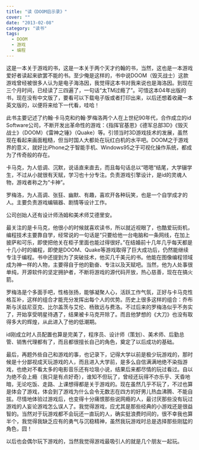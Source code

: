 ```yaml
---
title: "读《DOOM启示录》"
cover: ""
date: "2013-02-08"
category: "读书"
tags:
  - DOOM
  - 游戏
  - 编程
---
```


这是一本关于游戏的书，这是一本关于两个天才约翰的书，当然，这也是一本游戏爱好者读起来欲罢不能的书。至少俺是这样的，书中说DOOM（毁灭战士）这款游戏曾经被很多人认为是电子海洛因，我觉得这本书对我来说也是海洛因。到现在三个月时间，已经读了三四遍了，一句话“太TM过瘾了”。可惜这本04年出版的书，现在没有中文版了，要看可以下载电子版或者打印出来，以后还想着收藏一本英文版的，以便将来给下一代看，哇哈！

此书主要记述了约翰·卡马克和约翰·罗梅洛两个人在上世纪90年代，合作成立的id Software公司，不断开发出革命性的游戏：《指挥官基恩》《德军总部3D》《毁灭战士》（DOOM）《雷神之锤》（Quake）等。引领当时3D游戏技术的发展，虽然现在看起来画面粗糙，但当时国人大都处在玩红白机的水平吧。DOOM之于游戏界的意义，就好比iPhone之于智能手机、Windows95之于可视化操作系统，都成为了传奇般的存在。

卡马克，为人低调、沉默，说话直来直去，而且每句话总以“嗯嗯“结尾，大学辍学生，不过从小就很有天赋，学习也十分专注。负责游戏引擎设计，是id的灵魂人物，游戏者称之为“卡神”。

罗梅洛，为人高调、张狂、幽默、有趣，喜欢开各种玩笑，也是一个自学成才的人。主要负责游戏编辑器、剧情等设计工作。

公司创始人还有设计师汤姆和美术师艾德里安。

最关注的是卡马克，他很小的时候就喜欢读书，所以就近视眼了，也酷爱玩街机，编程技术主要靠自学，经常说的一句话是“只要给他一台电脑和一条网线，在加上披萨和可乐，即使把他关在柜子里面也能过得很好。”在结婚前十几年几乎每天都是十几小时的编程，即使是DOOM、Quake等游戏取得了巨大成功后，仍然能继续专注于编程。书中还提到为了突破技术，他买几千美元的书。他能在图像编程领域成为神一样的人物，主要得自于他的勤奋、专注以及天赋吧。当然，他为人处事很单纯，开源软件的坚定拥护者，不断将游戏的源代码开放，热心慈善，现在在搞火箭。

罗梅洛是个多面手吧，性格张扬，能够凝聚人心，活跃工作气氛，正好与卡马克性格互补，这样的组合才能充分发挥出每个人的优势。历史上很多这样的组合：乔布斯与沃兹尼亚克、比尔盖茨与艾伦、杨致远与费洛。不过后来的罗梅洛似乎不务实了，开始享受明星待遇了，结果被卡马克开除了。而且他梦想的《大刀》也没有取得多大的辉煌，从此进入了他的低潮期。

id刚成立时人员配置也算是完美了，程序员、设计师（策划）、美术师、后勤总管、销售代理都有了，而且都很擅长自己的角色，奠定了以后成功的基础。

最后，再题外些自己和游戏的事，也记录下，记得大学以前是极少玩游戏的，那时候是十分鄙视成天玩游戏的人，而且进入大学前，是多么自信满满地绝不染指游戏，也绝对不看太多的电影音乐还有垃圾小说，结果后来都尽情的玩过看过。自以为绝不会上瘾（我只是有点好奇），谁知不但玩了，曾经还玩得不亦乐乎、天昏地暗，无论吃饭、走路、上课想得都是关于游戏的。现在虽然几乎不玩了，不过也算是体会了游戏，体会到了游戏为什么会令无数志在四方的好男儿热血沸腾、不能自拔。尽情地体验过游戏后，也变得十分痛恨那些说网瘾的人，最讨厌那些没有玩过游戏的人妄论游戏怎么误人了。我觉得游戏，应尤其是那些经典的小游戏还是很益智的。当然对于玩游戏都不会玩还一直玩的人，确实挺浪费时间的，很不幸我也算半个，我觉得我缺乏应有的勇气与沉稳精神，虽然我玩游戏时总是选择那些刚猛的角色，囧！

以后也会偶尔玩下游戏的，当然我觉得游戏最吸引人的就是几个朋友一起玩。

